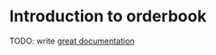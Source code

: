 # Introduction to orderbook

TODO: write [great documentation](http://jacobian.org/writing/what-to-write/)

